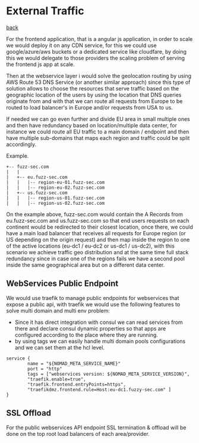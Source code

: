 # External Traffic
[back](../README.md)

For the frontend application, that is a angular js application, in order to scale we would deploy it on any CDN service, for this we could use google/azure/aws buckets or a dedicated service like cloudfare, by doing this we would delegate to those providers the scaling problem of serving the frontend js app at scale.

Then at the webservice layer i would solve the geolocation routing by using AWS Route 53 DNS Service (or another similar approach) since this type of solution allows to choose the resources that serve traffic based on the geographic location of the users by using the location that DNS queries originate from and with that we can route all requests from Europe to be routed to load balancer's in Europe and/or requests from USA to us.

If needed we can go even further and divide EU area in small multiple ones and then have redundancy based on location/multiple data center, for instance we could route all EU traffic to a main domain / endpoint and then have multiple sub-domains that maps each region and traffic could be split accordingly.

Example.
````
+-- fuzz-sec.com
|   |
|   +-- eu.fuzz-sec.com
|   |	|-- region-eu-01.fuzz-sec.com
|   |   |-- region-eu-02.fuzz-sec.com
|   +-- us.fuzz-sec.com
|   |	|-- region-us-01.fuzz-sec.com
|   |   |-- region-us-02.fuzz-sec.com
````

On the example above, fuzz-sec.com would contain the A Records from eu.fuzz-sec.com and us.fuzz-sec.com so that end users requests on each continent would be redirected to their closest location, once there, we could have a main load balancer that receives all requests for Europe region (or US depending on the origin request) and then map inside the region to one of the active locations (eu-dc1 / eu-dc2 or us-dc1 / us-dc2), with this scenario we achieve traffic geo distribution and at the same time full stack redundancy since in case one of the regions fails we have a second pool inside the same geographical area but on a different data center.


## WebServices Public Endpoint

We would use traefik to manage public endpoints for webservices that expose a public api, with traefik we would use the following features to solve multi domain and multi env problem:


* Since it has direct integration with consul we can read services from there and declare  consul dynamic properties so that apps are configured according to the place where they are running.
* by using tags we can easily handle multi domain pools configurations and we can set them at the hcl level.

```
service {
        name = "${NOMAD_META_SERVICE_NAME}"
        port = "http"
        tags = ["webservices version: ${NOMAD_META_SERVICE_VERSION}",
        "traefik.enable=true",
        "traefik.frontend.entryPoints=https",
        "traefikdmz.frontend.rule=Host:eu-dc1.fuzzy-sec.com" ]
}   
```

## SSL Offload

For the public webservices API endpoint SSL termination & offload will be done on the top root load balancers of each area/provider.
